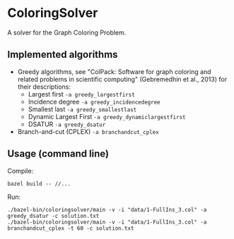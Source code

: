 # ColoringSolver

A solver for the Graph Coloring Problem.

## Implemented algorithms

* Greedy algorithms, see "ColPack: Software for graph coloring and related problems in scientific computing" (Gebremedhin et al., 2013) for their descriptions:
  * Largest first `-a greedy_largestfirst`
  * Incidence degree `-a greedy_incidencedegree`
  * Smallest last `-a greedy_smallestlast`
  * Dynamic Largest First `-a greedy_dynamiclargestfirst`
  * DSATUR `-a greedy_dsatur`
* Branch-and-cut (CPLEX) `-a branchandcut_cplex`

## Usage (command line)

Compile:
```shell
bazel build -- //...
```

Run:
```shell
./bazel-bin/coloringsolver/main -v -i "data/1-FullIns_3.col" -a greedy_dsatur -c solution.txt
./bazel-bin/coloringsolver/main -v -i "data/1-FullIns_3.col" -a branchandcut_cplex -t 60 -c solution.txt
```

